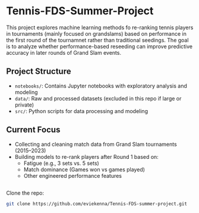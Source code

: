# Tennis-FDS-Summer-Project

This project explores machine learning methods fo re-ranking tennis players in tournaments (mainly focused on grandslams) based on performance in the first round of the tournamnet rather than traditional seedings. The goal is to analyze whether performance-based reseeding can improve predictive accuracy in later rounds of Grand Slam events.

##  Project Structure
- `notebooks/`: Contains Jupyter notebooks with exploratory analysis and modeling
- `data/`: Raw and processed datasets (excluded in this repo if large or private)
- `src/`: Python scripts for data processing and modeling

## Current Focus
- Collecting and cleaning match data from Grand Slam tournaments (2015–2023)
- Building models to re-rank players after Round 1 based on:
  - Fatigue (e.g., 3 sets vs. 5 sets)
  - Match dominance (Games won vs games played)
  - Other engineered performance features

##
 Clone the repo:
   ```bash
   git clone https://github.com/eviekenna/Tennis-FDS-summer-project.git
